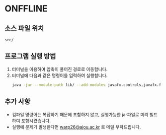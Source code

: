 # ONFFLINE

## 소스 파일 위치
```
src/
```

## 프로그램 실행 방법
1. 터미널을 이용하여 압축이 풀어진 경로로 이동합니다.
2. 터미널에 다음과 같은 명령어를 입력하여 실행합니다.
   ```bash
   java -jar --module-path lib/ --add-modules javafx.controls,javafx.fxml -Djava.library.path=opencv4/ Onffline4.jar Main
   ```

## 추가 사항
- 컴파일 명령어는 복잡하기 때문에 포함하지 않고, 실행가능한 jar파일로 미리 빌드하여 포함시켰습니다.
- 실행에 문제가 발생한다면 warp26@ajou.ac.kr 로 메일 부탁드립니다.